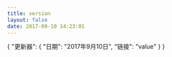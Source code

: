 ```yaml
---
title: version
layout: false
date: 2017-09-10 14:23:01
---
```

{
    "更新器": {
        "日期": "2017年9月10日",
        "链接": "value"
    }
}